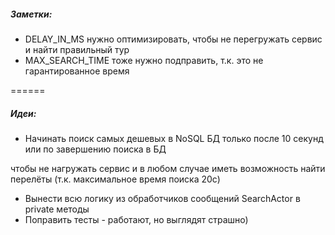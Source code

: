 ##### Заметки:
* DELAY_IN_MS нужно оптимизировать, чтобы не перегружать сервис и найти правильный тур
* MAX_SEARCH_TIME тоже нужно подправить, т.к. это не гарантированное время


======

##### Идеи:
* Начинать поиск самых дешевых в NoSQL БД только после 10 секунд или по завершению поиска в БД

чтобы не нагружать сервис и в любом случае иметь возможность найти перелёты (т.к. максимальное время поиска 20с)

* Вынести всю логику из обработчиков сообщений SearchActor в private методы
* Поправить тесты - работают, но выглядят страшно)
